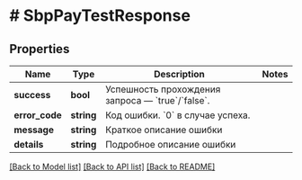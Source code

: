 # # SbpPayTestResponse

## Properties

Name | Type | Description | Notes
------------ | ------------- | ------------- | -------------
**success** | **bool** | Успешность прохождения запроса — &#x60;true&#x60;/&#x60;false&#x60;. |
**error_code** | **string** | Код ошибки. &#x60;0&#x60; в случае успеха. |
**message** | **string** | Краткое описание ошибки |
**details** | **string** | Подробное описание ошибки |

[[Back to Model list]](../../README.md#models) [[Back to API list]](../../README.md#endpoints) [[Back to README]](../../README.md)
